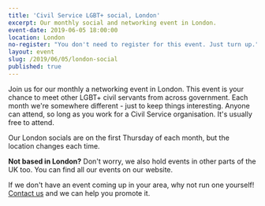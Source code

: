 ```yaml
---
title: 'Civil Service LGBT+ social, London'
excerpt: Our monthly social and networking event in London.
event-date: 2019-06-05 18:00:00
location: London
no-register: "You don't need to register for this event. Just turn up."
layout: event
slug: /2019/06/05/london-social
published: true
---
```

Join us for our monthly a networking event in London. This event is your chance to meet other LGBT+ civil servants from across government. Each month we're somewhere different - just to keep things interesting. Anyone can attend, so long as you work for a Civil Service organisation. It's usually free to attend.

Our London socials are on the first Thursday of each month, but the location changes each time.

**Not based in London?** Don't worry, we also hold events in other parts of the UK too. You can find all our events on our website.

If we don't have an event coming up in your area, why not run one yourself! [Contact us](/about/contact-us/) and we can help you promote it.